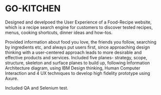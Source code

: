# GO-KITCHEN
Designed and develpoed the User Experience of a Food-Recipe website, which is a recipe search engine for customers to discover tested recipes, menus, cooking shortcuts, dinner ideas and how-tos.

Provided information about food you love, the friends you follow, searching by ingredients etc, and always put users first, since approaching design thinking with a user-centered approach leads to more desirable and effective products and services.
Included five planes- strategy, scope, structure, skeleton and surface planes to build up, following Information Architecture diagram, using IBM Design thinking, Human Computer Interaction and 4 UX techniques to develop high fidelity prototype using Axure. 

Included QA and Selenium test.
